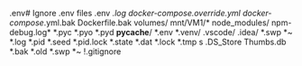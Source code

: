 .env# Ignore .env files
.env
*.log
docker-compose.override.yml
docker-compose*.yml.bak
Dockerfile.bak
volumes/
mnt/VM1/*
node_modules/
npm-debug.log*
*.pyc
*.pyo
*.pyd
__pycache__/
*.env
*.venv/
.vscode/
.idea/
*.swp
*~
*.log
*.pid
*.seed
*.pid.lock
*.state
*.dat
*.lock
*.tmp
s
.DS_Store
Thumbs.db
*.bak
*.old
*.swp
*~
!.gitignore
